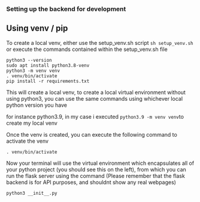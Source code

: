 ### Setting up the backend for development

## Using venv / pip

To create a local venv, either use the setup_venv.sh script ```sh setup_venv.sh``` or execute the commands contained within the setup_venv.sh file

```
python3 --version
sudo apt install python3.8-venv
python3 -m venv venv
. venv/bin/activate
pip install -r requirements.txt
```

This will create a local venv, to create a local virtual environment without using python3, you can use the same commands using whichever local python version you have

for instance python3.9, in my case i executed ```python3.9 -m venv venv```to create my local venv

Once the venv is created, you can execute the following command to activate the venv

```. venv/bin/activate```

Now your terminal will use the virtual environment which encapsulates all of your python project (you should see this on the left), from which you can run the flask server using the command (Please remember that the flask backend is for API purposes, and shouldnt show any real webpages)

```python3 __init__.py```